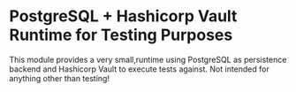 # PostgreSQL + Hashicorp Vault Runtime for Testing Purposes

This module provides a very small,runtime using PostgreSQL as persistence backend and Hashicorp Vault to execute tests against. Not intended for anything other than testing!
